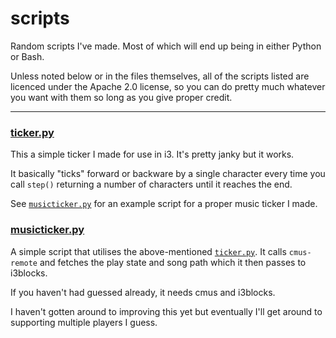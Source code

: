 # scripts
Random scripts I've made. Most of which will end up being in either Python or Bash.

Unless noted below or in the files themselves, all of the scripts listed are licenced under the Apache 2.0 license, so you can do pretty much whatever you want with them so long as you give proper credit.

-----

### [ticker.py](ticker.py)

This a simple ticker I made for use in i3. It's pretty janky but it works.

It basically "ticks" forward or backware by a single character every time you call `step()` returning a number of characters until it reaches the end.

See [`musicticker.py`](#musictickerpy) for an example script for a proper music ticker I made.

### [musicticker.py](musicticker.py)

A simple script that utilises the above-mentioned [`ticker.py`](#tickerpy). It calls `cmus-remote` and fetches the play state and song path which it then passes to i3blocks.

If you haven't had guessed already, it needs cmus and i3blocks.

I haven't gotten around to improving this yet but eventually I'll get around to supporting multiple players I guess.
